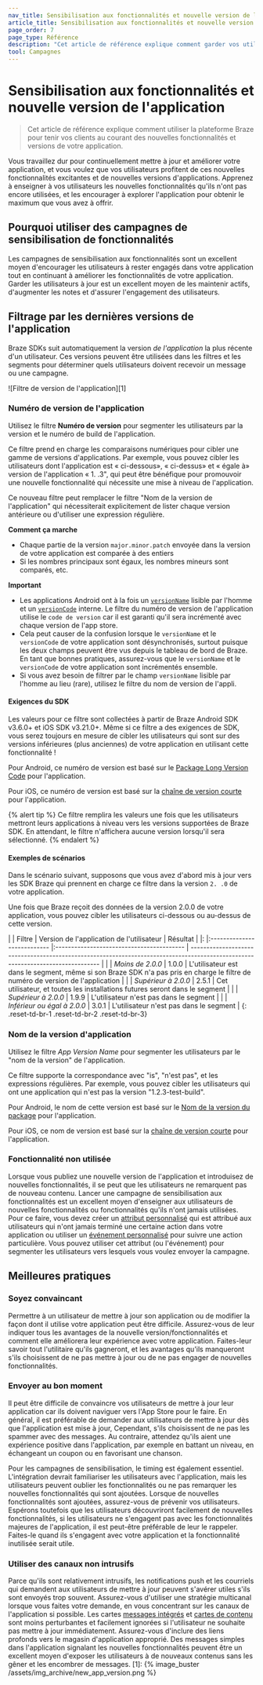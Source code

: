 ```yaml
---
nav_title: Sensibilisation aux fonctionnalités et nouvelle version de l'application
article_title: Sensibilisation aux fonctionnalités et nouvelle version de l'application
page_order: 7
page_type: Référence
description: "Cet article de référence explique comment garder vos utilisateurs informés et enthousiastes quand vous publiez de nouvelles fonctionnalités ou versions."
tool: Campagnes
---
```


# Sensibilisation aux fonctionnalités et nouvelle version de l'application

> Cet article de référence explique comment utiliser la plateforme Braze pour tenir vos clients au courant des nouvelles fonctionnalités et versions de votre application.

Vous travaillez dur pour continuellement mettre à jour et améliorer votre application, et vous voulez que vos utilisateurs profitent de ces nouvelles fonctionnalités excitantes et de nouvelles versions d'applications.  Apprenez à enseigner à vos utilisateurs les nouvelles fonctionnalités qu'ils n'ont pas encore utilisées, et les encourager à explorer l'application pour obtenir le maximum que vous avez à offrir.

## Pourquoi utiliser des campagnes de sensibilisation de fonctionnalités

Les campagnes de sensibilisation aux fonctionnalités sont un excellent moyen d'encourager les utilisateurs à rester engagés dans votre application tout en continuant à améliorer les fonctionnalités de votre application.  Garder les utilisateurs à jour est un excellent moyen de les maintenir actifs, d'augmenter les notes et d'assurer l'engagement des utilisateurs.

## Filtrage par les dernières versions de l'application

Braze SDKs suit automatiquement la version _de l'application_ la plus récente d'un utilisateur. Ces versions peuvent être utilisées dans les filtres et les segments pour déterminer quels utilisateurs doivent recevoir un message ou une campagne.

!\[Filtre de version de l'application\]\[1\]

### Numéro de version de l'application

Utilisez le filtre **Numéro de version** pour segmenter les utilisateurs par la version et le numéro de build de l'application.

Ce filtre prend en charge les comparaisons numériques pour cibler une gamme de versions d'applications. Par exemple, vous pouvez cibler les utilisateurs dont l'application est « ci-dessous», « ci-dessus» et « égale à» version de l'application « 1. .3", qui peut être bénéfique pour promouvoir une nouvelle fonctionnalité qui nécessite une mise à niveau de l'application.

Ce nouveau filtre peut remplacer le filtre "Nom de la version de l'application" qui nécessiterait explicitement de lister chaque version antérieure ou d'utiliser une expression régulière.

**Comment ça marche**

* Chaque partie de la version `major.minor.patch` envoyée dans la version de votre application est comparée à des entiers
* Si les nombres principaux sont égaux, les nombres mineurs sont comparés, etc.

**Important**

* Les applications Android ont à la fois un [`versionName`][7] lisible par l'homme et un [`versionCode`][9] interne. Le filtre du numéro de version de l'application utilise le `code de version` car il est garanti qu'il sera incrémenté avec chaque version de l'app store.
* Cela peut causer de la confusion lorsque le `versionName` et le `versionCode` de votre application sont désynchronisés, surtout puisque les deux champs peuvent être vus depuis le tableau de bord de Braze. En tant que bonnes pratiques, assurez-vous que le `versionName` et le `versionCode` de votre application sont incrémentés ensemble.
* Si vous avez besoin de filtrer par le champ `versionName` lisible par l'homme au lieu (rare), utilisez le filtre du nom de version de l'appli.

#### Exigences du SDK

Les valeurs pour ce filtre sont collectées à partir de Braze Android SDK v3.6.0+ et iOS SDK v3.21.0+. Même si ce filtre a des exigences de SDK, vous serez toujours en mesure de cibler les utilisateurs qui sont sur des versions inférieures (plus anciennes) de votre application en utilisant cette fonctionnalité !

Pour Android, ce numéro de version est basé sur le [Package Long Version Code][9] pour l'application.

Pour iOS, ce numéro de version est basé sur la [chaîne de version courte][8] pour l'application.

{% alert tip %}
Ce filtre remplira les valeurs une fois que les utilisateurs mettront leurs applications à niveau vers les versions supportées de Braze SDK. En attendant, le filtre n'affichera aucune version lorsqu'il sera sélectionné.
{% endalert %}

#### Exemples de scénarios

Dans le scénario suivant, supposons que vous avez d'abord mis à jour vers les SDK Braze qui prennent en charge ce filtre dans la version `2. .0` de votre application.

Une fois que Braze reçoit des données de la version 2.0.0 de votre application, vous pouvez cibler les utilisateurs ci-dessous ou au-dessus de cette version.

|  | Filtre                      | Version de l'application de l'utilisateur | Résultat                                                                                                                        |
|: |:--------------------------- |:----------------------------------------- | ------------------------------------------------------------------------------------------------------------------------------- |
|  | _Moins de 2.0.0_            | 1.0.0                                     | L'utilisateur est dans le segment, même si son Braze SDK n'a pas pris en charge le filtre de numéro de version de l'application |
|  | _Supérieur à 2.0.0_         | 2.5.1                                     | Cet utilisateur, et toutes les installations futures seront dans le segment                                                     |
|  | _Supérieur à 2.0.0_         | 1.9.9                                     | L'utilisateur n'est pas dans le segment                                                                                         |
|  | _Inférieur ou égal à 2.0.0_ | 3.0.1                                     | L'utilisateur n'est pas dans le segment                                                                                         |
{: .reset-td-br-1 .reset-td-br-2 .reset-td-br-3}

### Nom de la version d'application

Utilisez le filtre _App Version Name_ pour segmenter les utilisateurs par le "nom de la version" de l'application.

Ce filtre supporte la correspondance avec "is", "n'est pas", et les expressions régulières. Par exemple, vous pouvez cibler les utilisateurs qui ont une application qui n'est pas la version "1.2.3-test-build".

Pour Android, le nom de cette version est basé sur le [Nom de la version du package][7] pour l'application.

Pour iOS, ce nom de version est basé sur la [chaîne de version courte][8] pour l'application.

### Fonctionnalité non utilisée

Lorsque vous publiez une nouvelle version de l'application et introduisez de nouvelles fonctionnalités, il se peut que les utilisateurs ne remarquent pas de nouveau contenu.  Lancer une campagne de sensibilisation aux fonctionnalités est un excellent moyen d'enseigner aux utilisateurs de nouvelles fonctionnalités ou fonctionnalités qu'ils n'ont jamais utilisées. Pour ce faire, vous devez créer un [attribut personnalisé][3] qui est attribué aux utilisateurs qui n'ont jamais terminé une certaine action dans votre application ou utiliser un [événement personnalisé][4] pour suivre une action particulière.  Vous pouvez utiliser cet attribut (ou l'événement) pour segmenter les utilisateurs vers lesquels vous voulez envoyer la campagne.

## Meilleures pratiques

### Soyez convaincant

Permettre à un utilisateur de mettre à jour son application ou de modifier la façon dont il utilise votre application peut être difficile.  Assurez-vous de leur indiquer tous les avantages de la nouvelle version/fonctionnalités et comment elle améliorera leur expérience avec votre application.  Faites-leur savoir tout l'utilitaire qu'ils gagneront, et les avantages qu'ils manqueront s'ils choisissent de ne pas mettre à jour ou de ne pas engager de nouvelles fonctionnalités.

### Envoyer au bon moment

Il peut être difficile de convaincre vos utilisateurs de mettre à jour leur application car ils doivent naviguer vers l'App Store pour le faire.  En général, il est préférable de demander aux utilisateurs de mettre à jour dès que l'application est mise à jour, Cependant, s'ils choisissent de ne pas les spammer avec des messages. Au contraire, attendez qu'ils aient une expérience positive dans l'application, par exemple en battant un niveau, en échangeant un coupon ou en favorisant une chanson.

Pour les campagnes de sensibilisation, le timing est également essentiel.  L'intégration devrait familiariser les utilisateurs avec l'application, mais les utilisateurs peuvent oublier les fonctionnalités ou ne pas remarquer les nouvelles fonctionnalités qui sont ajoutées. Lorsque de nouvelles fonctionnalités sont ajoutées, assurez-vous de prévenir vos utilisateurs. Espérons toutefois que les utilisateurs découvriront facilement de nouvelles fonctionnalités, si les utilisateurs ne s'engagent pas avec les fonctionnalités majeures de l'application, il est peut-être préférable de leur le rappeler. Faites-le quand ils s'engagent avec votre application et la fonctionnalité inutilisée serait utile.

### Utiliser des canaux non intrusifs

Parce qu'ils sont relativement intrusifs, les notifications push et les courriels qui demandent aux utilisateurs de mettre à jour peuvent s'avérer utiles s'ils sont envoyés trop souvent. Assurez-vous d'utiliser une stratégie multicanal lorsque vous faites votre demande, en vous concentrant sur les canaux de l'application si possible. Les cartes [messages intégrés][5] et [cartes de contenu][6] sont moins perturbantes et facilement ignorées si l'utilisateur ne souhaite pas mettre à jour immédiatement. Assurez-vous d'inclure des liens profonds vers le magasin d'application approprié. Des messages simples dans l'application signalant les nouvelles fonctionnalités peuvent être un excellent moyen d'exposer les utilisateurs à de nouveaux contenus sans les gêner et les encombrer de messages.
[1]: {% image_buster /assets/img_archive/new_app_version.png %}

[3]: {{site.baseurl}}/user_guide/engagement_tools/segments/segmentation_filters/#custom-data
[4]: {{site.baseurl}}/user_guide/engagement_tools/segments/segmentation_filters/#custom-data
[5]: {{site.baseurl}}/user_guide/message_building_by_channel/in-app_messages/create/#creating-an-in-app-message
[6]: {{site.baseurl}}/user_guide/message_building_by_channel/content_cards/
[7]: https://developer.android.com/reference/android/content/pm/PackageInfo#versionName
[7]: https://developer.android.com/reference/android/content/pm/PackageInfo#versionName
[8]: https://developer.apple.com/documentation/bundleresources/information_property_list/cfbundleshortversionstring
[9]: https://developer.android.com/reference/android/content/pm/PackageInfo.html#getLongVersionCode()
[9]: https://developer.android.com/reference/android/content/pm/PackageInfo.html#getLongVersionCode()
